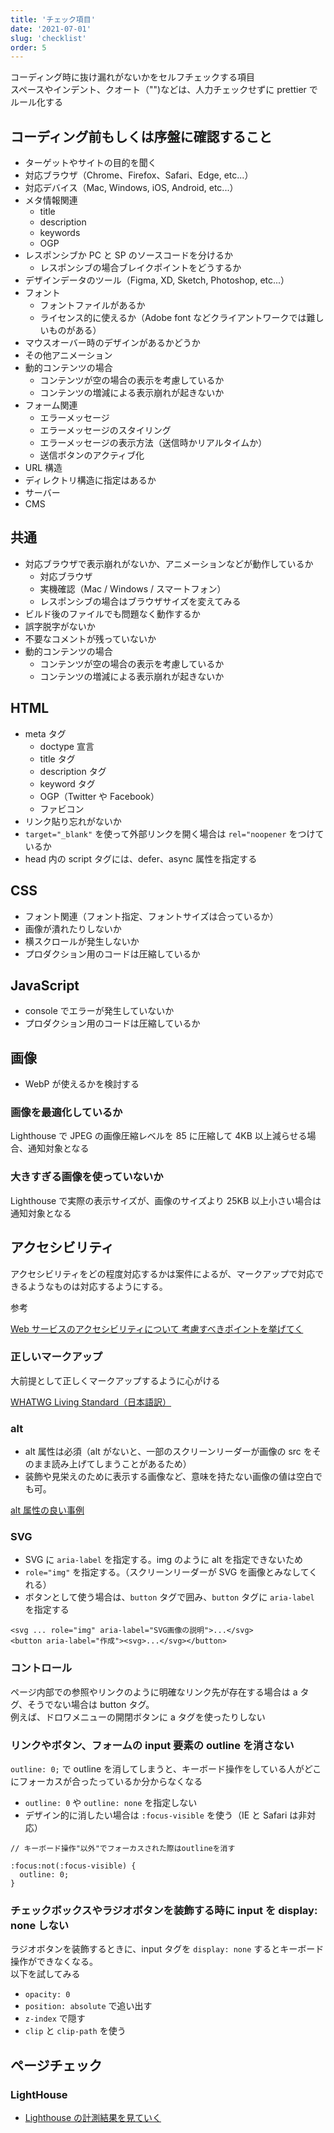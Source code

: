 ```yaml
---
title: 'チェック項目'
date: '2021-07-01'
slug: 'checklist'
order: 5
---
```


コーディング時に抜け漏れがないかをセルフチェックする項目  
スペースやインデント、クオート（"")などは、人力チェックせずに prettier でルール化する

## コーディング前もしくは序盤に確認すること

- ターゲットやサイトの目的を聞く
- 対応ブラウザ（Chrome、Firefox、Safari、Edge, etc...）
- 対応デバイス（Mac, Windows, iOS, Android, etc...）
- メタ情報関連
  - title
  - description
  - keywords
  - OGP
- レスポンシブか PC と SP のソースコードを分けるか
  - レスポンシブの場合ブレイクポイントをどうするか
- デザインデータのツール（Figma, XD, Sketch, Photoshop, etc...）
- フォント
  - フォントファイルがあるか
  - ライセンス的に使えるか（Adobe font などクライアントワークでは難しいものがある）
- マウスオーバー時のデザインがあるかどうか
- その他アニメーション
- 動的コンテンツの場合
  - コンテンツが空の場合の表示を考慮しているか
  - コンテンツの増減による表示崩れが起きないか
- フォーム関連
  - エラーメッセージ
  - エラーメッセージのスタイリング
  - エラーメッセージの表示方法（送信時かリアルタイムか）
  - 送信ボタンのアクティブ化
- URL 構造
- ディレクトリ構造に指定はあるか
- サーバー
- CMS

## 共通

- 対応ブラウザで表示崩れがないか、アニメーションなどが動作しているか
  - 対応ブラウザ
  - 実機確認（Mac / Windows / スマートフォン）
  - レスポンシブの場合はブラウザサイズを変えてみる
- ビルド後のファイルでも問題なく動作するか
- 誤字脱字がないか
- 不要なコメントが残っていないか
- 動的コンテンツの場合
  - コンテンツが空の場合の表示を考慮しているか
  - コンテンツの増減による表示崩れが起きないか

## HTML

- meta タグ
  - doctype 宣言
  - title タグ
  - description タグ
  - keyword タグ
  - OGP（Twitter や Facebook）
  - ファビコン
- リンク貼り忘れがないか
- `target="_blank"` を使って外部リンクを開く場合は `rel="noopener` をつけているか
- head 内の script タグには、defer、async 属性を指定する

## CSS

- フォント関連（フォント指定、フォントサイズは合っているか）
- 画像が潰れたりしないか
- 横スクロールが発生しないか
- プロダクション用のコードは圧縮しているか

## JavaScript

- console でエラーが発生していないか
- プロダクション用のコードは圧縮しているか

## 画像

- WebP が使えるかを検討する

### 画像を最適化しているか

Lighthouse で JPEG の画像圧縮レベルを 85 に圧縮して 4KB 以上減らせる場合、通知対象となる

### 大きすぎる画像を使っていないか

Lighthouse で実際の表示サイズが、画像のサイズより 25KB 以上小さい場合は通知対象となる

## アクセシビリティ

アクセシビリティをどの程度対応するかは案件によるが、マークアップで対応できるようなものは対応するようにする。

参考

[Web サービスのアクセシビリティについて 考慮すべきポイントを挙げてく](https://zenn.dev/catnose99/scraps/8dd52a640e440ce1e265)

### 正しいマークアップ

大前提として正しくマークアップするように心がける

[WHATWG Living Standard（日本語訳）](https://momdo.github.io/html/)

### alt

- alt 属性は必須（alt がないと、一部のスクリーンリーダーが画像の src をそのまま読み上げてしまうことがあるため）
- 装飾や見栄えのために表示する画像など、意味を持たない画像の値は空白でも可。

[alt 属性の良い事例](http://jis8341.net/jirei_sample/jirei_chapter_01.html#section1-1)

### SVG

- SVG に `aria-label` を指定する。img のように alt を指定できないため
- `role="img"` を指定する。（スクリーンリーダーが SVG を画像とみなしてくれる）
- ボタンとして使う場合は、`button` タグで囲み、`button` タグに `aria-label` を指定する

```
<svg ... role="img" aria-label="SVG画像の説明">...</svg>
<button aria-label="作成"><svg>...</svg></button>
```

### コントロール

ページ内部での参照やリンクのように明確なリンク先が存在する場合は a タグ、そうでない場合は button タグ。  
例えば、ドロワメニューの開閉ボタンに a タグを使ったりしない

### リンクやボタン、フォームの input 要素の outline を消さない

`outline: 0;` で outline を消してしまうと、キーボード操作をしている人がどこにフォーカスが合ったっているか分からなくなる

- `outline: 0` や `outline: none` を指定しない
- デザイン的に消したい場合は `:focus-visible` を使う（IE と Safari は非対応）

```
// キーボード操作"以外"でフォーカスされた際はoutlineを消す

:focus:not(:focus-visible) {
  outline: 0;
}
```

### チェックボックスやラジオボタンを装飾する時に input を display: none しない

ラジオボタンを装飾するときに、input タグを `display: none` するとキーボード操作ができなくなる。  
以下を試してみる

- `opacity: 0`
- `position: absolute` で追い出す
- `z-index` で隠す
- `clip` と `clip-path` を使う

## ページチェック

### LightHouse

- [Lighthouse の計測結果を見ていく](https://qiita.com/nightyknite/items/22d9f818dbab9bf171a3)
